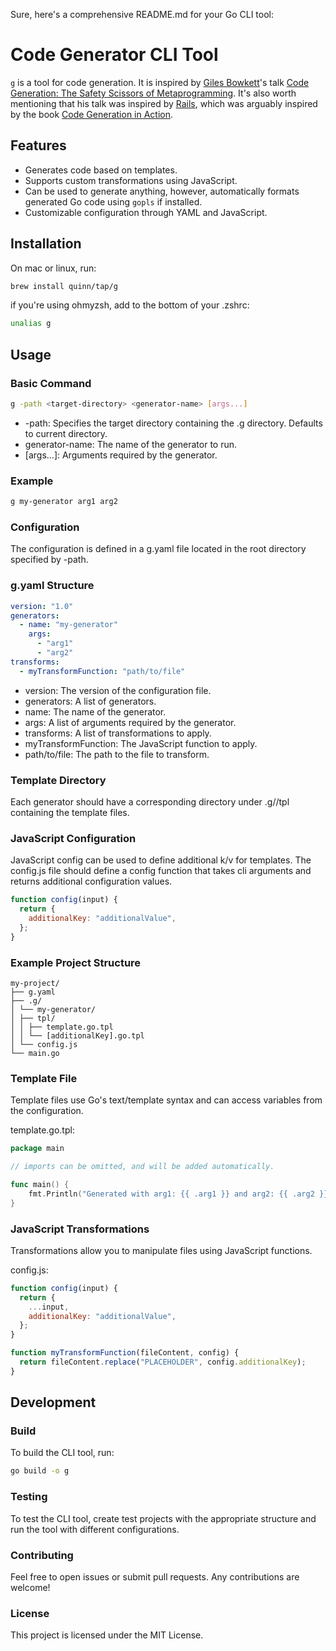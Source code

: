 Sure, here's a comprehensive README.md for your Go CLI tool:

# Code Generator CLI Tool

`g` is a tool for code generation. It is inspired by [Giles Bowkett](https://gilesbowkett.com/)'s talk [Code Generation: The Safety Scissors of Metaprogramming](https://www.youtube.com/watch?v=HWeQYcAc-eM). It's also worth mentioning that his talk was inspired by [Rails](https://old.reddit.com/r/agedlikewine/comments/wky9ue/elon_musk_admitted_to_his_biographer_that_the/), which was arguably inspired by the book [Code Generation in Action](https://www.manning.com/books/code-generation-in-action).

## Features

- Generates code based on templates.
- Supports custom transformations using JavaScript.
- Can be used to generate anything, however, automatically formats generated Go code using `gopls` if installed.
- Customizable configuration through YAML and JavaScript.

## Installation

On mac or linux, run:

```sh
brew install quinn/tap/g
```

if you're using ohmyzsh, add to the bottom of your .zshrc:

```sh
unalias g
```

## Usage

### Basic Command

```sh
g -path <target-directory> <generator-name> [args...]
```

- -path: Specifies the target directory containing the .g directory. Defaults to current directory.
- generator-name: The name of the generator to run.
- [args...]: Arguments required by the generator.

### Example

```sh
g my-generator arg1 arg2
```

### Configuration

The configuration is defined in a g.yaml file located in the root directory specified by -path.

### g.yaml Structure

```yaml
version: "1.0"
generators:
  - name: "my-generator"
    args:
      - "arg1"
      - "arg2"
transforms:
  - myTransformFunction: "path/to/file"
```

- version: The version of the configuration file.
- generators: A list of generators.
- name: The name of the generator.
- args: A list of arguments required by the generator.
- transforms: A list of transformations to apply.
- myTransformFunction: The JavaScript function to apply.
- path/to/file: The path to the file to transform.

### Template Directory

Each generator should have a corresponding directory under .g/<generator-name>/tpl containing the template files.

### JavaScript Configuration

JavaScript config can be used to define additional k/v for templates. The config.js file should define a config function that takes cli arguments and returns additional configuration values.

```js
function config(input) {
  return {
    additionalKey: "additionalValue",
  };
}
```

### Example Project Structure

```
my-project/
├── g.yaml
├── .g/
│ └── my-generator/
│ ├── tpl/
│ │ ├── template.go.tpl
│ │ └── [additionalKey].go.tpl
│ └── config.js
└── main.go
```

### Template File

Template files use Go's text/template syntax and can access variables from the configuration.

template.go.tpl:

```go
package main

// imports can be omitted, and will be added automatically.

func main() {
    fmt.Println("Generated with arg1: {{ .arg1 }} and arg2: {{ .arg2 }}")
}
```

### JavaScript Transformations

Transformations allow you to manipulate files using JavaScript functions.

config.js:

```js
function config(input) {
  return {
    ...input,
    additionalKey: "additionalValue",
  };
}

function myTransformFunction(fileContent, config) {
  return fileContent.replace("PLACEHOLDER", config.additionalKey);
}
```

## Development

### Build

To build the CLI tool, run:

```sh
go build -o g
```

### Testing

To test the CLI tool, create test projects with the appropriate structure and run the tool with different configurations.

### Contributing

Feel free to open issues or submit pull requests. Any contributions are welcome!

### License

This project is licensed under the MIT License.
